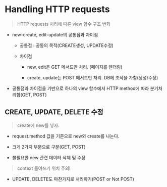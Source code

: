 # Handling HTTP requests

> HTTP requests 처리에 따른 view 함수 구조 변화

- new-create, edit-update의 공통점과 차이점

    - 공통점 : 공동의 목적(CREATE생성, UPDATE수정)
    
    - 차이점

        - new, edit은 GET 메서드만 처리. (페이지를 렌더링)
    
        - create, update는 POST 메서드만 처리. DB에 조작을 가함(생성/수정)

- 공통점과 차이점을 기반으로 하나의 view 함수에서 HTTP method에 따라 분기처리함(GET, POST)

## CREATE, UPDATE, DELETE 수정

> create에 new를 넣자.

- request.method 값을 기준으로 new와 create를 나눈다.

- 크게 2가지 부분으로 구분(GET, POST)

- 불필요한 new 관련 데이터 삭제 및 수정

> context 들여쓰기 위치 주의!

- UPDATE, DELETE도 마찬가지로 처리하기(POST or Not POST)